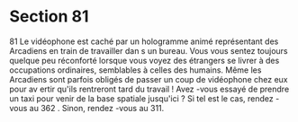 # Section 81

81
Le vidéophone est caché par un hologramme animé représentant
des Arcadiens en train de travailler dan s un bureau. Vous vous
sentez toujours quelque peu réconforté lorsque vous voyez des
étrangers se livrer à des occupations ordinaires, semblables à
celles des humains. Même les Arcadiens sont parfois obligés de
passer un coup de vidéophone chez eux pour av ertir qu'ils
rentreront tard du travail ! Avez -vous essayé de prendre un taxi
pour venir de la base spatiale jusqu'ici ? Si tel est le cas, rendez -
vous au 362 . Sinon, rendez -vous au 311.